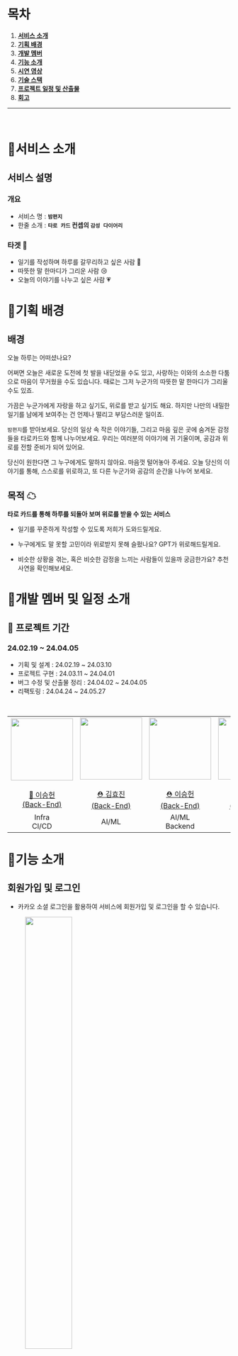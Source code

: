 # 목차

1. [**서비스 소개**](#💌서비스-소개)
2. [**기획 배경**](#💌기획-배경)
3. [**개발 멤버**](#💌개발-멤버-및-일정-소개)
4. [**기능 소개**](#💌기능-소개)
5. [**시연 영상**](#💌시연-영상)
6. [**기술 스택**](#💌기술-스택)
7. [**프로젝트 일정 및 산출물**](#💌프로젝트-산출물)
8. [**회고**](#💌회고)
   <br/>

---

<br/>

# 💌서비스 소개

## 서비스 설명

### 개요

- 서비스 명 : **`밤편지`**
- 한줄 소개 : **`타로 카드` 컨셉의 `감성 다이어리`**

### 타겟 🎯

- 일기를 작성하며 하루를 갈무리하고 싶은 사람 📝
- 따뜻한 말 한마디가 그리운 사람 😢
- 오늘의 이야기를 나누고 싶은 사람 💗

# 💌기획 배경

## 배경

오늘 하루는 어떠셨나요?

어쩌면 오늘은 새로운 도전에 첫 발을 내딛었을 수도 있고, 사랑하는 이와의 소소한 다툼으로 마음이 무거웠을 수도 있습니다. 때로는 그저 누군가의 따뜻한 말 한마디가 그리울 수도 있죠.

가끔은 누군가에게 자랑을 하고 싶기도, 위로를 받고 싶기도 해요. 하지만 나만의 내밀한 일기를 남에게 보여주는 건 언제나 떨리고 부담스러운 일이죠.

`밤편지`를 받아보세요. 당신의 일상 속 작은 이야기들, 그리고 마음 깊은 곳에 숨겨둔 감정들을 타로카드와 함께 나누어보세요. 우리는 여러분의 이야기에 귀 기울이며, 공감과 위로를 전할 준비가 되어 있어요.

당신이 원한다면 그 누구에게도 말하지 않아요. 마음껏 털어놓아 주세요. 오늘 당신의 이야기를 통해, 스스로를 위로하고, 또 다른 누군가와 공감의 순간을 나누어 보세요.

## 목적 ☁

**타로 카드를 통해 하루를 되돌아 보며 위로를 받을 수 있는 서비스**

- 일기를 꾸준하게 작성할 수 있도록 저희가 도와드릴게요.

- 누구에게도 말 못할 고민이라 위로받지 못해 슬펐나요? GPT가 위로해드릴게요.

- 비슷한 상황을 겪는, 혹은 비슷한 감정을 느끼는 사람들이 있을까 궁금한가요? 추천 사연을 확인해보세요.

# 💌개발 멤버 및 일정 소개

## 📆 프로젝트 기간

### 24.02.19 ~ 24.04.05

- 기획 및 설계 : 24.02.19 ~ 24.03.10
- 프로젝트 구현 : 24.03.11 ~ 24.04.01
- 버그 수정 및 산출물 정리 : 24.04.02 ~ 24.04.05
- 리팩토링 : 24.04.24 ~ 24.05.27

<br />

<table>
    <tr>
        <td height="140px" align="center"> <a href="https://github.com/heon118">
            <img src="https://avatars.githubusercontent.com/heon118" width="140px" /> <br><br> 👑 이승헌 <br>(Back-End) </a> <br></td>
        <td height="140px" align="center"> <a href="https://github.com/hyojin030">
            <img src="https://avatars.githubusercontent.com/hyojin030" width="140px" /> <br><br> ⛑ 김효진 <br>(Back-End) </a> <br></td>
        <td height="140px" align="center"> <a href="https://github.com/olrlobt">
            <img src="https://avatars.githubusercontent.com/olrlobt" width="140px" /> <br><br> ⛑ 이승헌 <br>(Back-End) </a> <br></td>
        <td height="140px" align="center"> <a href="https://github.com/youngkimi">
            <img src="https://avatars.githubusercontent.com/youngkimi" width="140px" /> <br><br> ⛑ 김영섭 <br>(Back-End) </a> <br></td>
        <td height="140px" align="center"> <a href="https://github.com/lainlnya">
            <img src="https://avatars.githubusercontent.com/lainlnya" width="140px" /> <br><br> ⛑ 김예림 <br>(Front-End) </a> <br></td>
        <td height="140px" align="center"> <a href="https://github.com/NamjunKim12">
            <img src="https://avatars.githubusercontent.com/NamjunKim12" width="140px" /> <br><br> ⛑ 김남준 <br>(Front-End) </a> <br></td>
    </tr>
    <tr>
        <td align="center">Infra<br/>CI/CD</td>
        <td align="center">AI/ML</td>
        <td align="center">AI/ML<br/>Backend</td>
        <td align="center">Backend</td>
        <td align="center">Frontend</td>
        <td align="center">Frontend</td>
    </tr>
</table>

# 💌기능 소개

## 회원가입 및 로그인

- 카카오 소셜 로그인을 활용하여 서비스에 회원가입 및 로그인을 할 수 있습니다.

<figure>
  <img src="./assets/gif/로그인.gif" align="center" width="50%" />
</figure>

## 메인화면 및 오늘의 일기 쓰기

- 메인 화면에서 유저가 뽑은 타로카드를 좌우로 스와이프하여 확인할 수 있습니다.
- 가장 아래 안내 멘트와 뒤집혀진 카드의 개수를 통해 현재 어디까지 카드를 뽑았는지 확인할 수 있습니다.
- 과거카드의 경우 최초 로그인이거나, 28일 내에 뽑지 않았다면 뽑을 수 있습니다.
- 오늘 일기를 작성하지 않은 유저라면 일기를 작성할 수 있습니다.
- 사연의 공개 여부를 클릭할 수 있습니다.
- 오늘의 일기를 저장하면 일기의 감정을 분석하여 뽑힌 카드를 받을 수 있습니다.

<figure>
  <img src="./assets/gif/일기쓰기.gif" align="center" width="50%" />
</figure>

## OPEN AI의 하루 코멘트

- 오늘 작성한 일기와 3장의 카드를 종합하여 OPEN AI가 전해준 하루의 코멘트를 받을 수 있습니다.

<figure>
  <img src="./assets/gif/GPT코멘트.gif" align="center" width="50%" />
</figure>

## 사연 추천 받기 기능

- 내가 쓴 일기를 바탕으로 나와 비슷한 카드를 뽑은 사람의 사연을 추천 받을 수 있습니다.
- 추천 사연을 스크랩 버튼을 통해 스크랩할 수 있습니다.
- 양쪽 `<` `>` 버튼을 통해 다른 사연을 확인할 수 있습니다.
<figure>
  <img src="./assets/gif/추천사연.gif" align="center" width="50%" />
</figure>

## 스크랩 확인 기능

- 추천 사연에서 스크랩한 사연을 확인할 수 있다.
- 스크랩한 사연은 스크랩 버튼을 통해 스크랩 상태를 바꿀 수 있다.

<figure>
  <img src="./assets/gif/스크랩.gif" align="center" width="50%"/>
</figure>

## 채팅방입장 및 채팅 기능

- 채팅방은 과거 카드, 현재 카드, 미래 카드 총 3개의 방이 존재하며, 드래그하여 해당 방을 선택할 수 있다.
- 해당 일자에 뽑은 카드를 통해 해당 카드의 채팅 방에 입장할 수 있다.
- 해당 일자의 채팅은 같은 카드를 뽑은 사람만 참여할 수 있으며, 일기쓰기가 끝나는 새벽 4시에 채팅 내용은 모두 초기화된다.

<figure class="half">
  <img src='./assets/gif/채팅방입장.gif' align='left' width="50%"/>
  <img src='./assets/gif/채팅.gif' align='right' width="50%"/>
</figure>

## 알림 확인 기능

- 일기 작성했을 경우, AI의 코멘트와 추천 사연이 도착했을 경우 팝업알림으로 확인할 수 있다.
- 팝업 알림을 확인하지 못했을 경우, 해당 페이지에서 확인할 수 있다.
- 확인하지 못한 알림이 있을 경우, 노란색 점으로 알림을 확인할 수 있다.
- x 버튼 클릭으로 알림을 삭제할 수 있다.
- AI의 코멘트 알림을 누르면 메인 페이지로 이동하고, 당일에 한해 추천 사연을 클릭했을 때 추천 사연 페이지로 이동할 수 있다.

<figure>
  <img src="./assets/gif/알림.gif" align="center" width="50%"/>
</figure>

## 닉네임 변경 및 로그아웃 기능

- 닉네임 변경 버튼을 클릭해 닉네임 변경이 가능하다.
- 처음에 배정받은 내 이미지를 확인할 수 있다.
- 로그아웃 버튼을 통해 로그아웃을 할 수 있다.

<figure>
  <img src="./assets/gif/로그아웃 및 프로필.gif" align="center" width="50%"/>
</figure>

# 💌기술 스택

## 개발 환경

<img src="https://img.shields.io/badge/Java-ED8B00?style=for-the-badge&logo=openjdk&logoColor=white" style="height : auto; margin-left : 10px; margin-right : 10px;"/> <img src="https://img.shields.io/badge/Spring Boot-6DB33F?style=for-the-badge&logo=Spring Boot&logoColor=white" style="height : auto; margin-left : 10px; margin-right : 10px;"/> <img src="https://img.shields.io/badge/python-3670A0?style=for-the-badge&logo=python&logoColor=ffdd54" style="height : auto; margin-left : 10px; margin-right : 10px;"/> <img src="https://img.shields.io/badge/FastAPI-005571?style=for-the-badge&logo=fastapi" style="height : auto; margin-left : 10px; margin-right : 10px;"/> <img src="https://img.shields.io/badge/Spring Security-6DB33F?style=for-the-badge&logo=Spring Security&logoColor=white" style="height : auto; margin-left : 10px; margin-right : 10px;"/> <img src="https://img.shields.io/badge/JSON Web Tokens-000000?style=for-the-badge&logo=JSON Web Tokens&logoColor=white" style="height : auto; margin-left : 10px; margin-right : 10px;"/> <img src="https://img.shields.io/badge/Gradle-02303A?style=for-the-badge&logo=Gradle&logoColor=white" style="height : auto; margin-left : 10px; margin-right : 10px;"/> <br/> <img src="https://img.shields.io/badge/Amazon EC2-569A31?style=for-the-badge&logo=Amazon EC2&logoColor=white" style="height : auto; margin-left : 10px; margin-right : 10px;"/> <img src="https://img.shields.io/badge/Amazon S3-569A31?style=for-the-badge&logo=Amazon S3&logoColor=white" style="height : auto; margin-left : 10px; margin-right : 10px;"/> <img src="https://img.shields.io/badge/Nginx-009639?style=for-the-badge&logo=NGINX&logoColor=white" style="height : auto; margin-left : 10px; margin-right : 10px;"/> <img src="https://img.shields.io/badge/Docker-2496ED?style=for-the-badge&logo=Docker&logoColor=white" style="height : auto; margin-left : 10px; margin-right : 10px;"/> <img src="https://img.shields.io/badge/Jenkins-D24939?style=for-the-badge&logo=Jenkins&logoColor=white" style="height : auto; margin-left : 10px; margin-right : 10px;"/> <img src="https://img.shields.io/badge/Ubuntu-E95420?style=for-the-badge&logo=Ubuntu&logoColor=white" style="height : auto; margin-left : 10px; margin-right : 10px;"/> <img src="https://img.shields.io/badge/mySql-007ec6?style=for-the-badge&logo=mySql&logoColor=white" style="height : auto; margin-left : 10px; margin-right : 10px;"/> <img src="https://img.shields.io/badge/Redis-DC382D?style=for-the-badge&logo=redis&logoColor=white" style="height : auto; margin-left : 10px; margin-right : 10px;"/> <br/>
<img src="https://img.shields.io/badge/typescript-3178C6?style=for-the-badge&logo=typescript&logoColor=white" style="height : auto; margin-left : 10px; margin-right : 10px;"/>
<img src="https://img.shields.io/badge/next.js-000000?style=for-the-badge&logo=nextdotjs&logoColor=white" style="height : auto; margin-left : 10px; margin-right : 10px;"/> <img src="https://img.shields.io/badge/zustand-764ABC?style=for-the-badge&logo=react&logoColor=white" style="height : auto; margin-left : 10px; margin-right : 10px;"/> <img src="https://img.shields.io/badge/Node.js-339939?style=for-the-badge&logo=Node.js&logoColor=white" style="height : auto; margin-left : 10px; margin-right : 10px;"/> <img src="https://img.shields.io/badge/Scss-cc6699?style=for-the-badge&logo=sass&logoColor=white" style="height : auto; margin-left : 10px; margin-right : 10px;"/> <img src="https://img.shields.io/badge/react query-F73F51?style=for-the-badge&logo=react query&logoColor=white" style="height : auto; margin-left : 10px; margin-right : 10px;"/> <img src="https://img.shields.io/badge/Jira-0052CC?style=for-the-badge&logo=Jira&logoColor=white" style="height : auto; margin-left : 10px; margin-right : 10px;"/> <img src="https://img.shields.io/badge/GitLab-FCA121?style=for-the-badge&logo=GitLab&logoColor=white" style="height : auto; margin-left : 10px; margin-right : 10px;"/> <br/>

## 주요 기술

### 1. 타로카드 추천

![타로카드추천](./assets/image/타로카드추천.JPG)

사용자가 입력한 일기를 KoSBERT 모델을 통하여 768차원의 임베딩 벡터 값으로 나타냅니다.
타로카드를 나타내는 5개의 키워드 역시 같은 방법으로 각각 768차원의 임베딩 벡터 값으로 나타냅니다.
일기와 타로카드의 키워드를 코사인 유사도를 통해 유사한 정도를 수치화 합니다.
5개의 유사도를 평균+최대값이 가장 높은 카드를 선정하여 일기를 대표하는 타로카드로 추천합니다.

### 2. 비슷한 일기 추천

![일기추천](./assets/image/일기추천.JPG)

사용자가 입력한 일기를 KoSBERT 모델을 통하여 768차원의 임베딩 벡터 값으로 나타냅니다.
타로카드를 나타내는 5개의 키워드 역시 같은 방법으로 각각 768차원의 임베딩 벡터 값으로 나타냅니다.
일기와 타로카드의 키워드를 코사인 유사도를 통해 유사한 정도를 수치화 합니다.
5개의 유사도를 평균+최대값이 가장 높은 카드를 선정하여 일기를 대표하는 타로카드로 추천합니다.

### 3. Websocket을 활용한 실시간 알림, 채팅 기능

유저 간 커뮤니케이션과 사용자 유저 플로우 유연화를 위해 실시간 알림과 채팅 기능을 구현하였습니다. 로그인한 유저는 자연스레 자신의 UserId에 대한 알림을 `subscribe`하고, 채팅방 입장 시 해당하는 채팅방의 roomId를 `subscribe`하게 됩니다. Broker로는 현재 `SimpleBroker`를 사용중이며, 다중 서버 구현을 위해 `Redis`로의 `MessageBroker` 설정을 예정하고 있습니다.

### 4. Apache Kafka를 활용한 다이어리 작성 이벤트 전파

기존 다이어리 작성 API에서 처리하던 다양한 기능(다이어리 내용을 기반으로 현재 카드 추출, 유사 사연 추출, ChatGPT 코멘트 요청)을 분리하였습니다. Apache Kafka를 활용하여 다이어리 작성 이벤트를 발행하고, 유사 사연 추출 메서드와 ChatGPT 코멘트 요청 메서드를 `@KafkaListener`로 설정하였습니다. 이를 통해 기존 강제적인 유저 플로우 문제를 해결하고, 추가적인 작업을 비동기적으로 처리 후 실시간 알림으로 전달하여 처리량을 개선하였습니다.

# 💌프로젝트 산출물

## 프로젝트 진행

### 1. Git flow

---

- Git flow 사용을 위해 우아한 형제들의 [gitflow](https://techblog.woowahan.com/2553/)을 참고했습니다.
- 최종 `master`브랜치에서 프론트엔드와 백엔드의 작업공간을 나누어 `develop`, `dev-front` 두 하위 브랜치를 각각 분기하여 작업합니다.
- 긴급한 버그발생시 `hotfix`를 수행할 브랜치 또한 따로 분기하였습니다.
- `develop` 브랜치의 작업 내용을 QA하며 수정할 `release` 브랜치를 분기하여 작업하였습니다.

`commit message`는 git hooks 파일을 활용해 `feature/[지라티켓번호]-[기능명(영어)]`로 통일하여 작성했습니다.<br>

### 2. Jira

---

매주 월요일 오전 금주의 진행 이슈를 백로그에 등록했습니다. 전주에 완료하지 못한 이슈나, 앞으로 진행할 이슈들을 추가하였습니다.

- 에픽은 몇 번의 스프린트가 요구되는 큰 업무 덩어리로, `프로젝트 기획/프로젝트 설계/유저 서비스/다이어리 서비스/추천 서비스/인프라`의 6개 분류로 구성했습니다.
- 스토리는 유저의 요구사항을 명시하는 역할로, 명확한 전달을 위하여 `[BE][경매] 유저는 경매 입찰을 통해 물건을 구매할 수 있다.`와 같이 작성했습니다.
- 작업현황을 지라에 반영함으로써 각 팀원이 어떤 작업을 하고있는지, 일정에 딜레이가 있는지 파악하여 애자일 원칙을 준수하고자 노력했습니다.<br>

## 프로젝트 설계

### 1. Figma

[![figma](./assets/image/figma.png)](https://www.figma.com/file/QkvXoQ8tU6SJqGmFpRw24H/%EB%B0%A4%ED%8E%B8%EC%A7%80?type=design&node-id=0-1&mode=design&t=8kVHN06rz2Zyp7cj-0)
<br>

### 2. ERD

![erd](./assets/image/ERD.png)
<br>

### 3. Architecture

![architecture](./assets/image/architecture.png)

### 3. API 문서

[![api](./assets/image/API명세.png)](https://acoustic-waiter-143.notion.site/API-ef4fbd209fbf45ec8f2b6c2c2e9d4526)

### 4. 포팅 매뉴얼

[포팅 매뉴얼](./assets/porting-manual.md)

# 💌회고

- [이승헌(팀장)](https://github.com/heon118) : 팀장으로써 기술적인 부분에서 도움을 주지 못해서 아쉬운 생각이 있었습니다. 백엔드와 빅데이터를 도와주며 함께 공부하고 싶었는데 생각보다 배포가 오래 걸려 그렇게 하지 못한 것이 아쉽고 팀원들에게 미안했습니다. 팀원들이 개발하기 더 편한 환경으로 배포해주지 못했기에 이런 부분을 공부해봐야겠다는 생각을 했습니다.
- [김효진](https://github.com/hyojin030) : 관심 있던 추천 시스템에 대해 배우고 구현해 볼 수 있어서 좋은 경험이었습니다. 일기를 추천한다는 주제가 흔치 않아 고민하는 시간이 길었지만, 그만큼 평범하지 않아 즐거운 과정이었습니다. 기회가 된다면 사용자의 데이터를 받아 더 맞춤화된 추천으로 만족도 높은 서비스를 개발해 보고 싶습니다.
- [이승헌](https://github.com/olrlobt) : 새로운 기술들에 많이 도전하면서 배움이 많았던 프로젝트였습니다. Fast API, ANNOY 알고리즘, KoSBERT, GPT 파인튜닝 등 다양한 기술에 많이 도전하며 부딪히면서 성장했던 기간이었습니다. 이 프로젝트에서 많은 도전을 한 덕분에, 앞으로 새로운 기술을 만나게 되어도 두려워하지 않을 자신이 생겼습니다. 한 가지 아쉬운 점은 JIRA 사용을 적극적으로 하지 않았다는 점입니다. 일정이 하나 둘 밀리기 시작하면서 처음 기획가 달라진 부분이 많이 보여서 아쉽습니다. 다음에는 일정 관리에 더욱 몰두하겠습니다.
- [김영섭](https://github.com/youngkimi) : 아직 엉성한 부분이 많아 차근차근 개선해나가야할 것 같습니다. 초기 기획했던 것보다는 프로젝트 사이즈가 많이 줄어들어 아쉽습니다. 기획적으로 보다 완성도 있는 프로젝트를 위한 몇 가지 기능을 추가하고, 단위 테스트 작성과 안정적 서비스 제공, 성능 개선을 위한 리팩토링 작업이 필요하겠다는 생각이 듭니다.
- [김예림](https://github.com/lainlnya) : 마지막에 시간에 쫓겨 최적화를 하지 못한 점이 아쉬웠습니다. 또한 타로카드가 뽑혀질 때 로딩 시간 없이 카드가 갑작스럽게 뽑히는 느낌이 들어 사용자 경험 향상을 위해 개선해보고 싶다는 생각이 들었습니다.
  프론트엔드 팀원과 코드리뷰를 하며 진행하면 서로의 부분을 디버깅하거나, 구조를 일관성있게 유지하는 것에 도움이 되지 않았을까 하는 아쉬움이 남았습니다. 다음 번에는 코드리뷰를 도입하여 서로의 코드에 대해 피드백을 갖는 시간이 있었으면 좋을 것 같습니다.
- [김남준](https://github.com/NamjunKim12) : 프로젝트에 도입할 기술에 대해 공부하며 근거있는 기술을 선정하기 위해 노력했고, useEffect 의 생명주기에 관련된 트러블 슈팅 과정에서 기술의 작동원리를 더 잘 파악해야겠다는 생각이 들었습니다.
